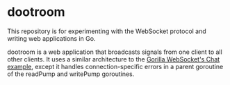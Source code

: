 # dootroom

This repository is for experimenting with the WebSocket protocol and writing web applications in Go.

dootroom is a web application that broadcasts signals from one client to all other clients. It uses a similar architecture to the [Gorilla WebSocket's Chat example](https://github.com/gorilla/websocket/tree/master/examples/chat), except it handles connection-specific errors in a parent goroutine of the readPump and writePump goroutines.
